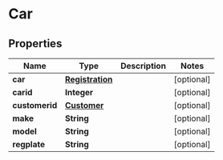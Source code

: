 
# Car

## Properties
Name | Type | Description | Notes
------------ | ------------- | ------------- | -------------
**car** | [**Registration**](Registration.md) |  |  [optional]
**carid** | **Integer** |  |  [optional]
**customerid** | [**Customer**](Customer.md) |  |  [optional]
**make** | **String** |  |  [optional]
**model** | **String** |  |  [optional]
**regplate** | **String** |  |  [optional]



